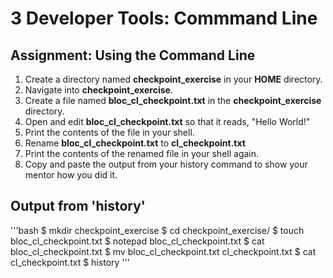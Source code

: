 # 3 Developer Tools: Commmand Line

## Assignment: Using the Command Line
1. Create a directory named **checkpoint_exercise** in your **HOME** directory.
2. Navigate into **checkpoint_exercise**.
3. Create a file named **bloc_cl_checkpoint.txt** in the **checkpoint_exercise** directory.
4. Open and edit **bloc_cl_checkpoint.txt** so that it reads, "Hello World!"
5. Print the contents of the file in your shell.
6. Rename **bloc_cl_checkpoint.txt** to **cl_checkpoint.txt**
7. Print the contents of the renamed file in your shell again.
8. Copy and paste the output from your history command to show your mentor how you did it.

## Output from 'history'

'''bash
$  mkdir checkpoint_exercise
$  cd checkpoint_exercise/
$  touch bloc_cl_checkpoint.txt
$  notepad bloc_cl_checkpoint.txt
$  cat bloc_cl_checkpoint.txt
$  mv bloc_cl_checkpoint.txt cl_checkpoint.txt
$  cat cl_checkpoint.txt
$  history
'''